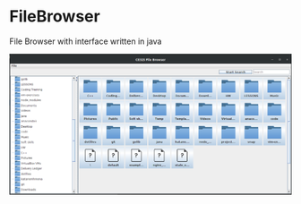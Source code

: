 # FileBrowser
File Browser with interface written in java

![File Browser Preview](https://github.com/NickAnge/FileBrowser/blob/master/preview.png)
